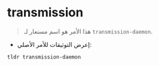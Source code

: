 # transmission

> هذا الأمر هو اسم مستعار لـ `transmission-daemon`.

- إعرض التوثيقات للأمر الأصلي:

`tldr transmission-daemon`
